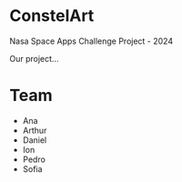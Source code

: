 # ConstelArt
Nasa Space Apps Challenge Project - 2024

Our project...

# Team

* Ana
* Arthur
* Daniel
* Ion
* Pedro
* Sofia
